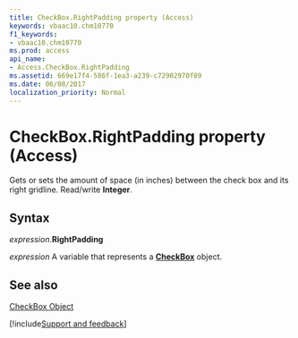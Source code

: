 ```yaml
---
title: CheckBox.RightPadding property (Access)
keywords: vbaac10.chm10770
f1_keywords:
- vbaac10.chm10770
ms.prod: access
api_name:
- Access.CheckBox.RightPadding
ms.assetid: 669e17f4-586f-1ea3-a239-c72902970f89
ms.date: 06/08/2017
localization_priority: Normal
---
```



# CheckBox.RightPadding property (Access)

Gets or sets the amount of space (in inches) between the check box and its right gridline. Read/write  **Integer**.


## Syntax

_expression_.**RightPadding**

_expression_ A variable that represents a **[CheckBox](Access.CheckBox.md)** object.


## See also


[CheckBox Object](Access.CheckBox.md)

[!include[Support and feedback](~/includes/feedback-boilerplate.md)]